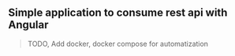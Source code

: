 ## Simple application to consume rest api with Angular

> TODO, Add docker, docker compose for automatization
